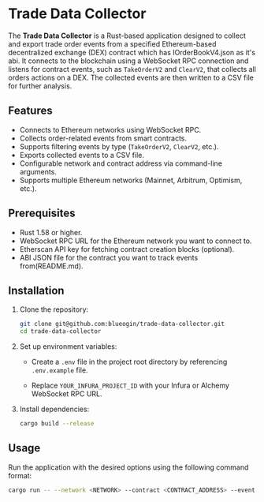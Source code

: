 # Trade Data Collector

The **Trade Data Collector** is a Rust-based application designed to collect and export trade order events from a specified Ethereum-based decentralized exchange (DEX) contract which has IOrderBookV4.json as it's abi. It connects to the blockchain using a WebSocket RPC connection and listens for contract events, such as `TakeOrderV2` and `ClearV2`, that collects all orders actions on a DEX. The collected events are then written to a CSV file for further analysis.

## Features

- Connects to Ethereum networks using WebSocket RPC.
- Collects order-related events from smart contracts.
- Supports filtering events by type (`TakeOrderV2`, `ClearV2`, etc.).
- Exports collected events to a CSV file.
- Configurable network and contract address via command-line arguments.
- Supports multiple Ethereum networks (Mainnet, Arbitrum, Optimism, etc.).

## Prerequisites

- Rust 1.58 or higher.
- WebSocket RPC URL for the Ethereum network you want to connect to.
- Etherscan API key for fetching contract creation blocks (optional).
- ABI JSON file for the contract you want to track events from(README.md).

## Installation

1. Clone the repository:

    ```bash
    git clone git@github.com:blueogin/trade-data-collector.git
    cd trade-data-collector
    ```

2. Set up environment variables:

    - Create a `.env` file in the project root directory by referencing `.env.example` file.

    - Replace `YOUR_INFURA_PROJECT_ID` with your Infura or Alchemy WebSocket RPC URL.

3. Install dependencies:

    ```bash
    cargo build --release
    ```

## Usage

Run the application with the desired options using the following command format:

```bash
cargo run -- --network <NETWORK> --contract <CONTRACT_ADDRESS> --event <EVENT_TYPE>
